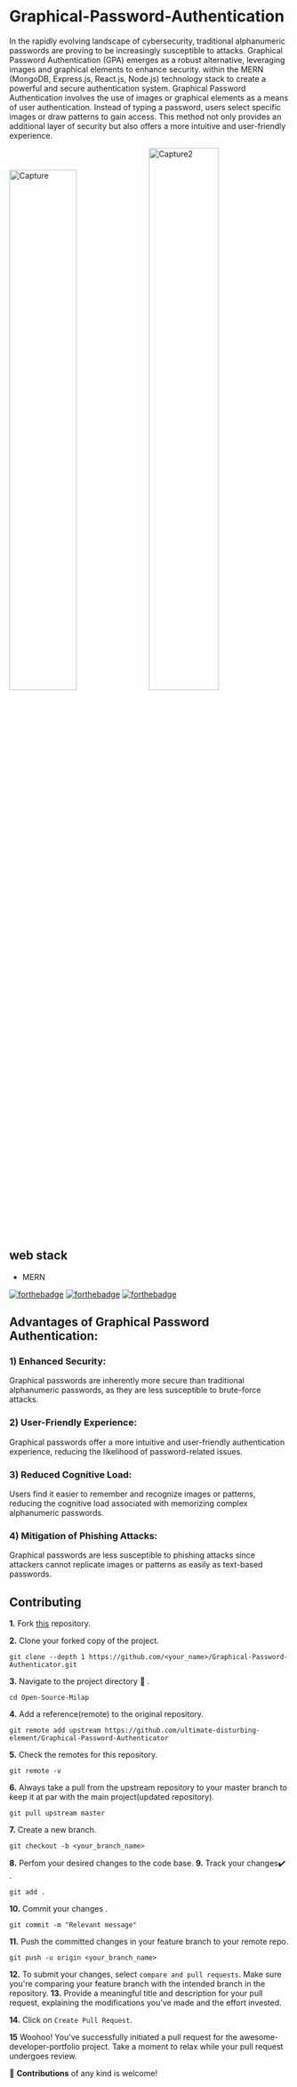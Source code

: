 # Graphical-Password-Authentication

In the rapidly evolving landscape of cybersecurity, traditional alphanumeric passwords are proving to be increasingly susceptible to attacks. Graphical Password Authentication (GPA) emerges as a robust alternative, leveraging images and graphical elements to enhance security. within the MERN (MongoDB, Express.js, React.js, Node.js) technology stack to create a powerful and secure authentication system. Graphical Password Authentication involves the use of images or graphical elements as a means of user authentication. Instead of typing a password, users select specific images or draw patterns to gain access. This method not only provides an additional layer of security but also offers a more intuitive and user-friendly experience.

<img src="https://github.com/ultimate-disturbing-element/Graphical-Password-Authentication/assets/42346859/0f136a30-6e5c-4c3b-a2ae-12d04c7938af" alt="Capture" width="49%" />

<img src="https://github.com/ultimate-disturbing-element/Graphical-Password-Authentication/assets/42346859/76ca0036-0224-4571-9cff-6770025dc7e8" alt="Capture2" width="50%" />

## web stack
- MERN
  
[![forthebadge](https://forthebadge.com/images/badges/built-by-developers.svg)](https://forthebadge.com)
[![forthebadge](https://forthebadge.com/images/badges/built-with-love.svg)](https://forthebadge.com)
[![forthebadge](https://forthebadge.com/images/badges/built-with-swag.svg)](https://forthebadge.com)
## Advantages of Graphical Password Authentication:

### 1) Enhanced Security:
Graphical passwords are inherently more secure than traditional alphanumeric passwords, as they are less susceptible to brute-force attacks.

### 2) User-Friendly Experience:
Graphical passwords offer a more intuitive and user-friendly authentication experience, reducing the likelihood of password-related issues.

### 3) Reduced Cognitive Load:
Users find it easier to remember and recognize images or patterns, reducing the cognitive load associated with memorizing complex alphanumeric passwords.

### 4) Mitigation of Phishing Attacks:
Graphical passwords are less susceptible to phishing attacks since attackers cannot replicate images or patterns as easily as text-based passwords.

## Contributing

**1.**  Fork [this](https://github.com/ultimate-disturbing-element/Graphical-Password-Authenticator.git) repository.

**2.**  Clone your forked copy of the project.

```
git clone --depth 1 https://github.com/<your_name>/Graphical-Password-Authenticator.git
```

**3.** Navigate to the project directory :file_folder: .

```
cd Open-Source-Milap

```

**4.** Add a reference(remote) to the original repository.

```
git remote add upstream https://github.com/ultimate-disturbing-element/Graphical-Password-Authenticator
```

**5.** Check the remotes for this repository.
```
git remote -v
```

**6.** Always take a pull from the upstream repository to your master branch to keep it at par with the main project(updated repository).

```
git pull upstream master
```

**7.** Create a new branch.

```
git checkout -b <your_branch_name>
```

**8.** Perfom your desired changes to the code base.
**9.** Track your changes:heavy_check_mark: .

```
git add . 
```

**10.** Commit your changes .

```
git commit -m "Relevant message"
```
**11.** Push the committed changes in your feature branch to your remote repo.
```
git push -u origin <your_branch_name>
```

**12.** To submit your changes, select `compare and pull requests`. Make sure you're comparing your feature branch with the intended branch in the repository.
**13.** Provide a meaningful title and description for your pull request, explaining the modifications you've made and the effort invested.


**14.** Click on `Create Pull Request`.


**15** Woohoo! You've successfully initiated a pull request for the awesome-developer-portfolio project. Take a moment to relax while your pull request undergoes review. 
 
🚀 **Contributions** of any kind is welcome!
